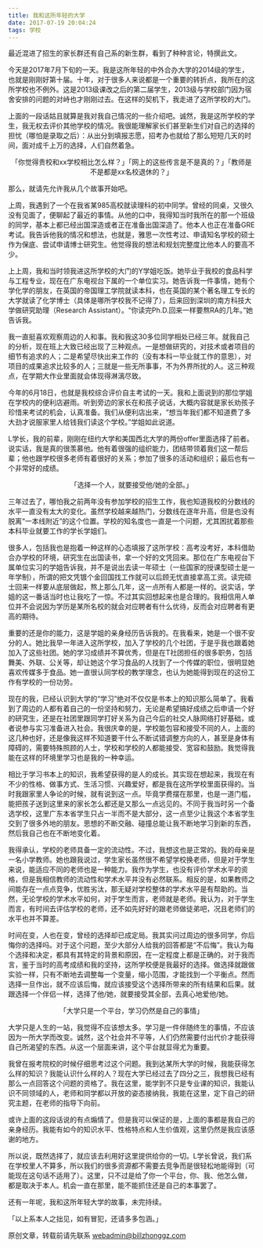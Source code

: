 ```yaml
---
title: 我和这所年轻的大学
date: 2017-07-19 20:04:24
tags: 学校
---
```


最近混进了招生的家长群还有自己系的新生群，看到了种种言论，特撰此文。

<!--more-->

今天是2017年7月下旬的一天。我是这所年轻的中外合办大学的2014级的学生，也就是刚刚好第十届。十年，对于很多人来说都是一个重要的转折点，我所在的这所学校也不例外。这是2013级课改之后的第二届学生，2013级与学校部门因为宿舍安排的问题的对峙也才刚刚过去。在这样的契机下，我走进了这所学校的大门。

上面的一段话姑且就算是我对我自己情况的一些介绍吧。诚然，我是这所学校的学生，我无权去评价其他学校的情况。我很能理解家长们甚至新生们对自己的选择的担忧（哪怕是录取之后）：从出分到填报志愿，招考办也就给了那么短短几天的时间，面对成千上万的选择，人们自然着急。

<center>「你觉得贵校和xx学校相比怎么样？」「网上的这些传言是不是真的？」「教师是不是都是xx名校退休的？」</center>

那么，就请先允许我从几个故事开始吧。

上周，我遇到了一个在我省某985高校就读理科的初中同学。曾经的同桌，又很久没有见面了，便聊起了最近的事情。从他的口中，我得知当时我所在的那一个班级的同学，基本上都已经出国深造或者正在准备出国深造了。他本人也正在准备GRE考试。我告诉他我的情况和想法，也就是，雅思一次性考过、申请知名学校的硕士作为保底、尝试申请博士研究生。他觉得我的想法和规划完整度比他本人的要高不少。

上上周，我和当时领我进这所学校的大门的Y学姐吃饭。她毕业于我校的食品科学与工程专业，现在在广东电视台下属的一个单位实习。她告诉我一件事情，她有个学化学的朋友，在英国的帝国理工学院就读本科，也在英国的某个著名理工专长的大学就读了化学博士（具体是哪所学校我不记得了），后来回到深圳的南方科技大学做研究助理（Research Assistant）。“你读完Ph.D.回来一样要熬RA的几年。”她告诉我。

我一直挺喜欢观察周边的人和事。我和我这30多位同学相处已经三年。就我自己的分析，现在班上大致已经出现了三种观点。一是想做研究的，对技术或者项目的细节有追求的人；二是希望尽快出来工作的（没有本科一毕业就工作的意思），对项目的成果追求比较多的人；三就是一些无所事事，不为外界所扰的人。这三种观点，在学期大作业里面就会体现得淋漓尽致。

今年的6月18日，也就是我校综合评价自主考试的一天。我和上面说到的那位学姐在学校内的便利店避雨。听到旁边的家长在和孩子说话，大概内容就是家长劝孩子珍惜来考试的机会，认真准备。我们从便利店出来，“想当年我们都不知道费了多大劲才说服家里人给钱我们读这个学校。”学姐如此说道。

L学长，我的前辈，刚刚在纽约大学和美国西北大学的两份offer里面选择了前者。说实话，我是真的很羡慕他。他有着很强的组织能力，团结带领着我们这一帮后辈；他也跟学校很多老师有着很好的关系；参加了很多的活动和组织；最后也有一个非常好的成绩。

<center>「选择一个人，就要接受他/她的全部。」</center>

三年过去了，哪怕我之前两年没有参加学校的招生工作，我也知道我校的分数线的水平一直没有太大的变化。虽然学校越来越热门，分数线在逐年升高，但是也没有脱离“一本线附近”的这个位置。学校的知名度也一直是一个问题，尤其困扰着那些本科毕业就要工作的学长学姐们。

很多人，包括我也是抱着一种这样的心态填报了这所学校：高考没考好，本科借助合办学校的环境，研究生在出国读书，拿一个好的文凭回来。那位在广东电视台下属单位实习的学姐告诉我，并不是说出去读一年硕士（一些国家的授课型硕士是一年学制），所谓的把文凭镀个金回国找工作就可以后顾无忧直接拿高工资。读完硕士回来一样要从底层做起，熬上那么几年，这一点所有人都是一样的。说实话，学姐的这一番话当时也让我吃了一惊。不过其实回想起来也是合理的。我相信用人单位并不会说因为学历是某所名校的就会对应聘者有什么优待，反而会对应聘者有更高的期待。

重要的还是你的能力，这是学姐的亲身经历告诉我的。在我看来，她是一个很不安分的人。她比我早一年进入这所学校，加入了学校的几个社团，于是乎我也跟着她加入了这些社团。她的学习成绩并不算优秀，但是在T社团担任的很多职务，包括舞美、外联、公关等，却让她这个学习食品的人找到了一个传媒的职位，很明显她喜欢传媒多于食品。她一直很认同学校的教学理念，也认为她能得到现在的这份工作有学校的一份功劳。

现在的我，已经认识到大学的“学习”绝对不仅仅是书本上的知识那么简单了。我看到了周边的人都有着自己的一份坚持和努力，无论是希望搞好成绩之后申请一个好的研究生，还是在社团里跟同学打好关系为自己今后的社交人脉网络打好基础，或者说参与实习准备进入社会。我很庆幸的是，学校能包容和接受不同的人，上面的这几种也好，还是像我这样不知道要干什么不断试错调整方向的人，甚至是身体有障碍的，需要特殊照顾的人士，学校和学校的人都能接受、宽容和鼓励。我觉得我能在这样的环境里学习也是我的一种幸运。

相比于学习书本上的知识，我希望获得的是人的成长。其实现在想起来，我现在有不少的性格、做事方式、生活习惯、兴趣爱好，都是我在这所学校里面获得的。当时我跟家里人争论的时候，就有说到这一点。毕竟学费摆在那里，也是一道门槛，能把孩子送到这里来的家长怎么都还是又那么一点远见的。不同于我当时另一个备选学校，这里广东本省学生只占一半而不是大部分，这一点至少让我这个本省学生交到了很多外地的朋友。思想的不断交融、碰撞总能让我不断地学习到新的东西，然后我自己也在不断地变化着。

我得承认，学校的老师具备一定的流动性。不过，我想这也是正常的。我的母亲是一名小学教师。她也跟我说过，学生家长虽然很不希望学校换老师，但是对于学生来说，能适应不同的老师也是一种能力。我作为学生，也没有评价学术水平的资格，但是我相信教师的流动性和学术水平并没有必然联系。相反的是，如果教师之间能存在一点点竞争，优胜劣汰，那无疑对学校整体的学术水平是有帮助的。当然，无论学校的学术水平如何，对于学生而言，老师就是老师。我认为，对于学生而言，有时间去评估学校的老师，还不如先好好的跟老师做徒弟吧，况且老师们的水平也并不算差。

时间在变，人也在变，曾经的选择却已成定局。我其实问过周边的很多同学，你后悔你的选择吗。对于这个问题，至少大部分人给我的回答都是“不后悔”。我认为每个选择和决定，都具有其特定的背景和原因，在一定程度上都是正确的。对于我而言，鉴于当时的高考成绩和我的坚持，这所学校便是我最好的选择。做选择就跟做实验一样，只有不断地去调整每一个变量，缩小范围，才能找到一个平衡点。然而选择一旦作出，就不应该后悔，就应该接受这个选择所带来的所有结果和后果。就跟选择一个伴侣一样，选择了他/她，就要接受其全部，去真心地爱他/她。

<center>「大学只是一个平台，学习仍然是自己的事情」</center>

大学只是人生的一站，我觉得不应该想太多。学习是一件伴随终生的事情，不应该因为一所大学而改变。诚然，这个社会并不平等，人们仍然需要付出代价才能获得自己所渴望的东西。从这一个层面来讲，这个平台就显得尤为重要。

我曾在报考院校的时候仔细思考过这个问题。我到达某所大学的时候，我能获得怎么样的知识？我能认识什么样的人？现在大学已经过去了四分之三，我想我已经有那么一点回答这个问题的资格了。我在这里，能学到不只是专业课的知识，我能认识不同领域的人，老师和同学都以开放的姿态接纳我，我能在这里，定下自己的研究主题，在老师的指导下向前。

或许上面的这段话说的有点煽情了。但是我可以保证的是，上面的事都是我自己的亲身经历。我能有如今的知识水平、性格特点和人生价值观，这里仍然是我应该感谢的地方。

所以说，既然选择了，就应该去利用好这里提供给你的一切。L学长曾说，我们系在学校里人不算多，所以我们的很多资源都不需要去竞争而是很轻松地能得到（可能现在这句话不适用了）。这里，只不过是给了你一个平台，你、我、他怎么做，都是取决于本人。机会一直在那里，能不能抓住还是自己的本事罢了。

还有一年呢，我和这所年轻大学的故事，未完持续。

「以上系本人之拙见，如有冒犯，还请多多包涵。」

原创文章，转载前请先联系 webadmin@billzhonggz.com